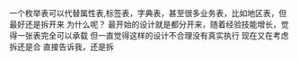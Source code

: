 一个枚举表可以代替属性表,标签表，字典表，甚至很多业务表，比如地区表，但最好还是拆开来
为什么呢？
最开始的设计就是都分开来，随着经验技能增长，觉得一张表完全可以承载
但一直觉得这样的设计不合理没有真实执行
现在又在考虑拆还是合
直接告诉我，还是拆
